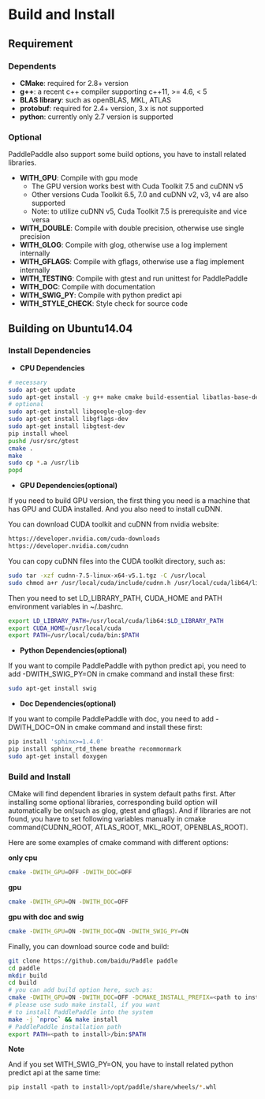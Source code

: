 Build and Install
=================

## Requirement

### Dependents

- **CMake**: required for 2.8+ version
- **g++**: a recent c++ compiler supporting c++11, >= 4.6, < 5
- **BLAS library**: such as openBLAS, MKL, ATLAS
- **protobuf**: required for 2.4+ version, 3.x is not supported
- **python**: currently only 2.7 version is supported

### Optional

PaddlePaddle also support some build options, you have to install related libraries. 

- **WITH_GPU**: Compile with gpu mode
  - The GPU version works best with Cuda Toolkit 7.5 and cuDNN v5
  - Other versions Cuda Toolkit 6.5, 7.0 and cuDNN v2, v3, v4 are also supported
  - Note: to utilize cuDNN v5, Cuda Toolkit 7.5 is prerequisite and vice versa
- **WITH_DOUBLE**: Compile with double precision, otherwise use single precision 
- **WITH_GLOG**: Compile with glog, otherwise use a log implement internally
- **WITH_GFLAGS**: Compile with gflags, otherwise use a flag implement internally
- **WITH_TESTING**: Compile with gtest and run unittest for PaddlePaddle 
- **WITH_DOC**: Compile with documentation
- **WITH_SWIG_PY**: Compile with python predict api
- **WITH_STYLE_CHECK**: Style check for source code


## Building on Ubuntu14.04

### Install Dependencies

- **CPU Dependencies**

```bash
# necessary
sudo apt-get update
sudo apt-get install -y g++ make cmake build-essential libatlas-base-dev python python-pip libpython-dev m4 libprotobuf-dev protobuf-compiler python-protobuf python-numpy git
# optional
sudo apt-get install libgoogle-glog-dev
sudo apt-get install libgflags-dev
sudo apt-get install libgtest-dev
pip install wheel
pushd /usr/src/gtest
cmake .
make
sudo cp *.a /usr/lib
popd
```
    
  
- **GPU Dependencies(optional)**

If you need to build GPU version, the first thing you need is a machine that has GPU and CUDA installed.
And you also need to install cuDNN.

You can download CUDA toolkit and cuDNN from nvidia website:
    
```bash
https://developer.nvidia.com/cuda-downloads
https://developer.nvidia.com/cudnn
```
You can copy cuDNN files into the CUDA toolkit directory, such as:

```bash
sudo tar -xzf cudnn-7.5-linux-x64-v5.1.tgz -C /usr/local
sudo chmod a+r /usr/local/cuda/include/cudnn.h /usr/local/cuda/lib64/libcudnn*
```
Then you need to set LD\_LIBRARY\_PATH, CUDA\_HOME and PATH environment variables in ~/.bashrc.

```bash
export LD_LIBRARY_PATH=/usr/local/cuda/lib64:$LD_LIBRARY_PATH
export CUDA_HOME=/usr/local/cuda
export PATH=/usr/local/cuda/bin:$PATH
```
- **Python Dependencies(optional)**

If you want to compile PaddlePaddle with python predict api, you need to add -DWITH_SWIG_PY=ON in cmake command and install these first:

```bash
sudo apt-get install swig
```

- **Doc Dependencies(optional)**

If you want to compile PaddlePaddle with doc, you need to add -DWITH_DOC=ON in cmake command and install these first:

```bash
pip install 'sphinx>=1.4.0'
pip install sphinx_rtd_theme breathe recommonmark
sudo apt-get install doxygen 
```

### Build and Install

CMake will find dependent libraries in system default paths first. After installing some optional libraries, corresponding build option will automatically be on(such as glog, gtest and gflags). And if libraries are not found, you have to set following variables manually in cmake command(CUDNN_ROOT, ATLAS_ROOT, MKL_ROOT, OPENBLAS_ROOT).

Here are some examples of cmake command with different options:

**only cpu**

```bash
cmake -DWITH_GPU=OFF -DWITH_DOC=OFF
```

**gpu**

```bash
cmake -DWITH_GPU=ON -DWITH_DOC=OFF
```

**gpu with doc and swig**

```bash
cmake -DWITH_GPU=ON -DWITH_DOC=ON -DWITH_SWIG_PY=ON
``` 

Finally, you can download source code and build:

```bash
git clone https://github.com/baidu/Paddle paddle
cd paddle
mkdir build
cd build
# you can add build option here, such as:    
cmake -DWITH_GPU=ON -DWITH_DOC=OFF -DCMAKE_INSTALL_PREFIX=<path to install> ..
# please use sudo make install, if you want
# to install PaddlePaddle into the system
make -j `nproc` && make install
# PaddlePaddle installation path
export PATH=<path to install>/bin:$PATH
```
**Note**

And if you set WITH_SWIG_PY=ON, you have to install related python predict api at the same time:

```bash
pip install <path to install>/opt/paddle/share/wheels/*.whl
```
